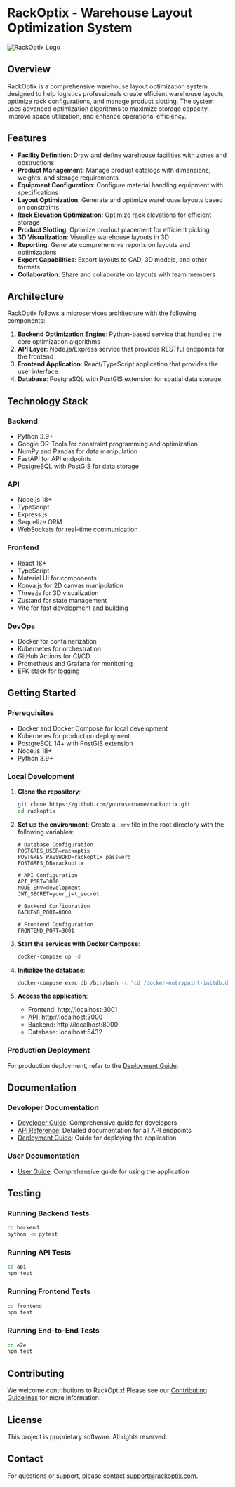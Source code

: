 # RackOptix - Warehouse Layout Optimization System

![RackOptix Logo](docs/images/logo.png)

## Overview

RackOptix is a comprehensive warehouse layout optimization system designed to help logistics professionals create efficient warehouse layouts, optimize rack configurations, and manage product slotting. The system uses advanced optimization algorithms to maximize storage capacity, improve space utilization, and enhance operational efficiency.

## Features

- **Facility Definition**: Draw and define warehouse facilities with zones and obstructions
- **Product Management**: Manage product catalogs with dimensions, weights, and storage requirements
- **Equipment Configuration**: Configure material handling equipment with specifications
- **Layout Optimization**: Generate and optimize warehouse layouts based on constraints
- **Rack Elevation Optimization**: Optimize rack elevations for efficient storage
- **Product Slotting**: Optimize product placement for efficient picking
- **3D Visualization**: Visualize warehouse layouts in 3D
- **Reporting**: Generate comprehensive reports on layouts and optimizations
- **Export Capabilities**: Export layouts to CAD, 3D models, and other formats
- **Collaboration**: Share and collaborate on layouts with team members

## Architecture

RackOptix follows a microservices architecture with the following components:

1. **Backend Optimization Engine**: Python-based service that handles the core optimization algorithms
2. **API Layer**: Node.js/Express service that provides RESTful endpoints for the frontend
3. **Frontend Application**: React/TypeScript application that provides the user interface
4. **Database**: PostgreSQL with PostGIS extension for spatial data storage

## Technology Stack

### Backend
- Python 3.9+
- Google OR-Tools for constraint programming and optimization
- NumPy and Pandas for data manipulation
- FastAPI for API endpoints
- PostgreSQL with PostGIS for data storage

### API
- Node.js 18+
- TypeScript
- Express.js
- Sequelize ORM
- WebSockets for real-time communication

### Frontend
- React 18+
- TypeScript
- Material UI for components
- Konva.js for 2D canvas manipulation
- Three.js for 3D visualization
- Zustand for state management
- Vite for fast development and building

### DevOps
- Docker for containerization
- Kubernetes for orchestration
- GitHub Actions for CI/CD
- Prometheus and Grafana for monitoring
- EFK stack for logging

## Getting Started

### Prerequisites

- Docker and Docker Compose for local development
- Kubernetes for production deployment
- PostgreSQL 14+ with PostGIS extension
- Node.js 18+
- Python 3.9+

### Local Development

1. **Clone the repository**:
   ```bash
   git clone https://github.com/yourusername/rackoptix.git
   cd rackoptix
   ```

2. **Set up the environment**:
   Create a `.env` file in the root directory with the following variables:
   ```
   # Database Configuration
   POSTGRES_USER=rackoptix
   POSTGRES_PASSWORD=rackoptix_password
   POSTGRES_DB=rackoptix
   
   # API Configuration
   API_PORT=3000
   NODE_ENV=development
   JWT_SECRET=your_jwt_secret
   
   # Backend Configuration
   BACKEND_PORT=8000
   
   # Frontend Configuration
   FRONTEND_PORT=3001
   ```

3. **Start the services with Docker Compose**:
   ```bash
   docker-compose up -d
   ```

4. **Initialize the database**:
   ```bash
   docker-compose exec db /bin/bash -c "cd /docker-entrypoint-initdb.d && ./run_migrations.sh"
   ```

5. **Access the application**:
   - Frontend: http://localhost:3001
   - API: http://localhost:3000
   - Backend: http://localhost:8000
   - Database: localhost:5432

### Production Deployment

For production deployment, refer to the [Deployment Guide](docs/deployment_guide.md).

## Documentation

### Developer Documentation

- [Developer Guide](docs/developer_guide.md): Comprehensive guide for developers
- [API Reference](docs/api_reference.md): Detailed documentation for all API endpoints
- [Deployment Guide](docs/deployment_guide.md): Guide for deploying the application

### User Documentation

- [User Guide](docs/user_guide.md): Comprehensive guide for using the application

## Testing

### Running Backend Tests

```bash
cd backend
python -m pytest
```

### Running API Tests

```bash
cd api
npm test
```

### Running Frontend Tests

```bash
cd frontend
npm test
```

### Running End-to-End Tests

```bash
cd e2e
npm test
```

## Contributing

We welcome contributions to RackOptix! Please see our [Contributing Guidelines](CONTRIBUTING.md) for more information.

## License

This project is proprietary software. All rights reserved.

## Contact

For questions or support, please contact [support@rackoptix.com](mailto:support@rackoptix.com).